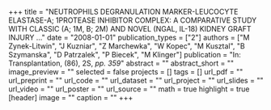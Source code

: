 +++
title = "NEUTROPHILS DEGRANULATION MARKER-LEUCOCYTE ELASTASE-A; 1PROTEASE INHIBITOR COMPLEX: A COMPARATIVE STUDY WITH CLASSIC (A; 1M, B; 2M) AND NOVEL (NGAL, IL-18) KIDNEY GRAFT INJURY …"
date = "2008-01-01"
publication_types = ["2"]
authors = ["M Zynek-Litwin", "J Kuzniar", "Z Marchewka", "W Kopec", "M Kusztal", "B Szymanska", "D Patrzalek", "P Biecek", "M Klinger"]
publication = "In: Transplantation, (86), 2S, _pp. 359_"
abstract = ""
abstract_short = ""
image_preview = ""
selected = false
projects = []
tags = []
url_pdf = ""
url_preprint = ""
url_code = ""
url_dataset = ""
url_project = ""
url_slides = ""
url_video = ""
url_poster = ""
url_source = ""
math = true
highlight = true
[header]
image = ""
caption = ""
+++
